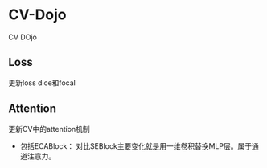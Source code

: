 # CV-Dojo
CV DOjo

## Loss
更新loss dice和focal

## Attention
更新CV中的attention机制

- 包括ECABlock： 
对比SEBlock主要变化就是用一维卷积替换MLP层。属于通道注意力。
